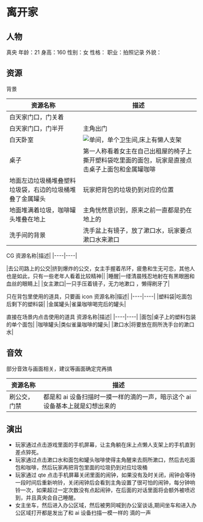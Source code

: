 # 离开家

## 人物

真央
年龄：21
身高：160
性别：女
性格：
职业：拍照记录
外貌：

## 资源

背景

资源名称|描述|
|----|----|
|白天家门口，门关着||
|白天家门口，门半开|主角出门|
|白天卧室|![单间](../参考图/%E5%AE%B6/%E6%88%BF%E9%97%B4.webp)，单个卫生间,床上有懒人支架|
|桌子|第一人称看着女主在自己出租屋的椅子上撕开塑料袋吃里面的面包，玩家是直接点击桌子上面包和金属罐咖啡|
|地面左边垃圾桶堆叠塑料垃圾袋，右边的垃圾桶堆叠了金属罐头|玩家把背包的垃圾扔到对应的位置|
|地面堆满着垃圾，咖啡罐头堆叠在地上|主角恍然意识到，原来之前一直都是扔在地上的|
|洗手间的背景|洗手盆上有镜子，放了漱口水，玩家要点漱口水来漱口|

CG
资源名称|描述|
|----|----|

|去公司路上的公交|挤到爆炸的公交，女主手握着吊环，疲惫和生无可恋，其他人也是如此，只有一些老年人看着比较精神||
|睡醒|一缕清晨残忍地射在有黑眼圈和血丝的眼睛上|
|女主漱口|一只手压着镜子，无力地漱口 ，懒得刷牙了|

只在背包里使用的道具，只要画 icon
资源名称|描述|
|----|----|
|塑料袋|吃面包后剩下的塑料袋|
|金属罐头|雀巢咖啡喝完后的罐头|

直接在场景内点击使用的道具
资源名称|描述|
|----|----|
|面包|桌子上的塑料包装的单个面包|
|咖啡罐头|类似雀巢咖啡的罐头|
|漱口水|将要放在厕所洗手台的漱口水|

## 音效

部分音效与画面相关，建议等画面确定完再搞

资源名称|描述|
|----|----|
|刷公交，门禁|都是和 ai 设备扫描时一摸一样的滴的一声，暗示这个 ai 设备基本上就是幻想出来的|

## 演出

- 玩家通过点击游戏里面的手机屏幕，让主角躺在床上点懒人支架上的手机直到差点猝死。
- 玩家通过点击漱口水和面包和罐头咖啡使得主角醒来去厕所漱口，然后去吃面包和咖啡，然后玩家再把背包里面的垃圾扔到对应垃圾桶
- 玩家通过 qte 点击手机屏幕关闭里面的闹钟，如果没有及时关闭，闹钟会等待一段时间后重新响铃，关闭闹钟后会看到主角设置了很可怕的闹钟，每分钟响铃一次，如果超过一定次数没有点起闹钟，在后面的对话里面将会额外被喷迟到，并且真央会自己睡醒。
- 女主坐车，然后进入办公区域，然后被男同喊到办公室谈话,期间坐车和进入办公区域打开都是发出了和 ai 设备扫描一模一样的 滴的一声
